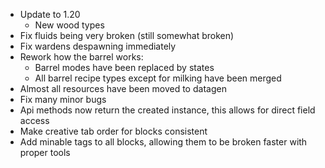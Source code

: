 * Update to 1.20
  * New wood types
* Fix fluids being very broken (still somewhat broken)
* Fix wardens despawning immediately
* Rework how the barrel works:
  * Barrel modes have been replaced by states
  * All barrel recipe types except for milking have been merged
* Almost all resources have been moved to datagen
* Fix many minor bugs
* Api methods now return the created instance, this allows for direct field access
* Make creative tab order for blocks consistent
* Add minable tags to all blocks, allowing them to be broken faster with proper tools